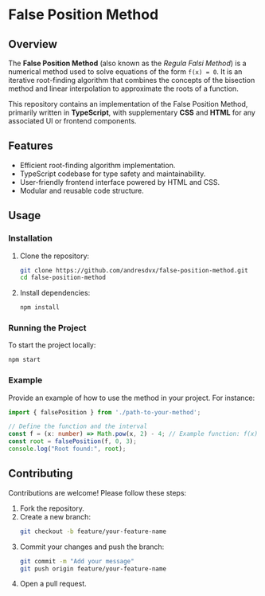 # False Position Method

## Overview
The **False Position Method** (also known as the *Regula Falsi Method*) is a numerical method used to solve equations of the form `f(x) = 0`. It is an iterative root-finding algorithm that combines the concepts of the bisection method and linear interpolation to approximate the roots of a function.

This repository contains an implementation of the False Position Method, primarily written in **TypeScript**, with supplementary **CSS** and **HTML** for any associated UI or frontend components.

## Features
- Efficient root-finding algorithm implementation.
- TypeScript codebase for type safety and maintainability.
- User-friendly frontend interface powered by HTML and CSS.
- Modular and reusable code structure.

## Usage
### Installation
1. Clone the repository:
   ```bash
   git clone https://github.com/andresdvx/false-position-method.git
   cd false-position-method
   ```

2. Install dependencies:
   ```bash
   npm install
   ```

### Running the Project
To start the project locally:
```bash
npm start
```

### Example
Provide an example of how to use the method in your project. For instance:
```typescript
import { falsePosition } from './path-to-your-method';

// Define the function and the interval
const f = (x: number) => Math.pow(x, 2) - 4; // Example function: f(x) = x^2 - 4
const root = falsePosition(f, 0, 3);
console.log("Root found:", root);
```
## Contributing
Contributions are welcome! Please follow these steps:
1. Fork the repository.
2. Create a new branch:
   ```bash
   git checkout -b feature/your-feature-name
   ```
3. Commit your changes and push the branch:
   ```bash
   git commit -m "Add your message"
   git push origin feature/your-feature-name
   ```
4. Open a pull request.
